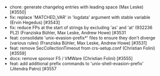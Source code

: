  * chore: generate changelog entries with leading space (Max Leske) [#3550]
 * fix: replace 'MATCHED_VAR' in 'logdata' argument with stable variable (Ervin Hegedus) [#3543]
 * fix: reduce FPs at the start of strings by excluding 'as' and 'at' (932236 PL2) (Franziska Bühler, Max Leske, Andrew Howe) [#3531
 * feat: consolidate 'unix-evasion-prefix*' files to ensure they don't diverge (various rules) (Franziska Bühler, Max Leske, Andrew Howe) [#3531]
 * feat: remove SecCollectionTimeout from crs-setup.conf (Christian Folini) [#3559]
 * docs: remove sponsor F5 / VMWare (Christian Folini) [#3555]
 * feat: add additional prefix commands to 'unix-shell-evasion-prefix' (Jitendra Patro) [#3557